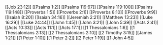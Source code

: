 [[Job 23:12]]
[[Psalms 1:2]]
[[Psalms 119:97]]
[[Psalms 119:100]]
[[Psalms 119:148]]
[[Proverbs 1:5]]
[[Proverbs 2:1]]
[[Proverbs 8:10]]
[[Proverbs 9:9]]
[[Isaiah 8:20]]
[[Isaiah 34:16]]
[[Jeremiah 2:21]]
[[Matthew 13:23]]
[[Luke 16:29]]
[[Luke 24:44]]
[[John 1:45]]
[[John 3:21]]
[[John 5:39]]
[[Acts 2:41]]
[[Acts 10:33]]
[[Acts 11:1]]
[[Acts 17:1]]
[[1 Thessalonians 1:6]]
[[1 Thessalonians 2:13]]
[[2 Thessalonians 2:10]]
[[2 Timothy 3:15]]
[[James 1:21]]
[[1 Peter 1:10]]
[[1 Peter 2:2]]
[[2 Peter 1:19]]
[[1 John 4:5]]
